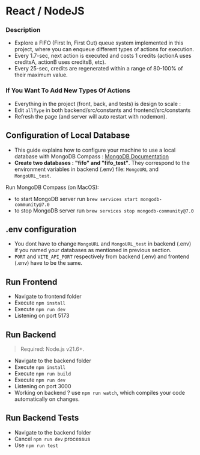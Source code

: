 # React / NodeJS

### Description

- Explore a FIFO (First In, First Out) queue system implemented in this project, where you can enqueue different types of actions for execution.
- Every 1.7-sec, next action is executed and costs 1 credits (actionA uses creditsA, actionB uses creditsB, etc).
- Every 25-sec, credits are regenerated within a range of 80-100% of their maximum value.

### If You Want To Add New Types Of Actions

- Everything in the project (front, back, and tests) is design to scale :
- Edit `allType` in both backend/src/constants and frontend/src/constants
- Refresh the page (and server will auto restart with nodemon).

## Configuration of Local Database

- This guide explains how to configure your machine to use a local database with MongoDB Compass : [MongoDB Documentation](https://www.mongodb.com/docs/manual/administration/configuration/#std-label-base-config)
- **Create two databases : "fifo" and "fifo_test"**. They correspond to the environment variables in backend (.env) file: `MongoURL` and `MongoURL_test`.

Run MongoDB Compass (on MacOS):

- to start MongoDB server run `brew services start mongodb-community@7.0`
- to stop MongoDB server run `brew services stop mongodb-community@7.0`

## .env configuration

- You dont have to change `MongoURL` and `MongoURL_test` in backend (.env) if you named your databases as mentioned in previous section.
- `PORT` and `VITE_API_PORT` respectively from backend (.env) and frontend (.env) have to be the same.

## Run Frontend

- Navigate to frontend folder
- Execute `npm install`
- Execute `npm run dev`
- Listening on port 5173

## Run Backend

> Required: Node.js v21.6+.

- Navigate to the backend folder
- Execute `npm install`
- Execute `npm run build`
- Execute `npm run dev`
- Listening on port 3000
- Working on backend ? use `npm run watch`, which compiles your code automatically on changes.

## Run Backend Tests

- Navigate to the backend folder
- Cancel `npm run dev` processus
- Use `npm run test`
